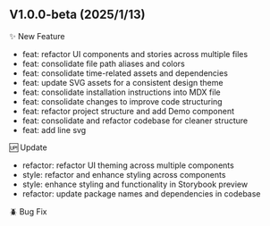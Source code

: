 ## V1.0.0-beta (2025/1/13)

✨ New Feature

- feat: refactor UI components and stories across multiple files
- feat: consolidate file path aliases and colors
- feat: consolidate time-related assets and dependencies
- feat: update SVG assets for a consistent design theme
- feat: consolidate installation instructions into MDX file
- feat: consolidate changes to improve code structuring
- feat: refactor project structure and add Demo component
- feat: consolidate and refactor codebase for cleaner structure
- feat: add line svg

🆙 Update

- refactor: refactor UI theming across multiple components
- style: refactor and enhance styling across components
- style: enhance styling and functionality in Storybook preview
- refactor: update package names and dependencies in codebase

🪲 Bug Fix
